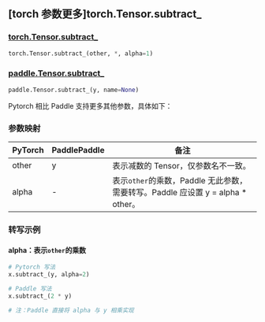 ## [torch 参数更多]torch.Tensor.subtract_

### [torch.Tensor.subtract_](https://pytorch.org/docs/stable/generated/torch.Tensor.subtract_.html#torch.Tensor.subtract_)

```python
torch.Tensor.subtract_(other, *, alpha=1)
```

### [paddle.Tensor.subtract_](https://www.paddlepaddle.org.cn/documentation/docs/zh/api/paddle/Tensor_cn.html#id20)

```python
paddle.Tensor.subtract_(y, name=None)
```

Pytorch 相比 Paddle 支持更多其他参数，具体如下：

### 参数映射

| PyTorch | PaddlePaddle | 备注                                                         |
| ------- | ------------ | ------------------------------------------------------------ |
| other   | y            | 表示减数的 Tensor，仅参数名不一致。                          |
| alpha   | -            | 表示`other`的乘数，Paddle 无此参数，需要转写。Paddle 应设置 y = alpha * other。 |

### 转写示例

#### alpha：表示`other`的乘数
```python
# Pytorch 写法
x.subtract_(y, alpha=2)

# Paddle 写法
x.subtract_(2 * y)

# 注：Paddle 直接将 alpha 与 y 相乘实现
```
